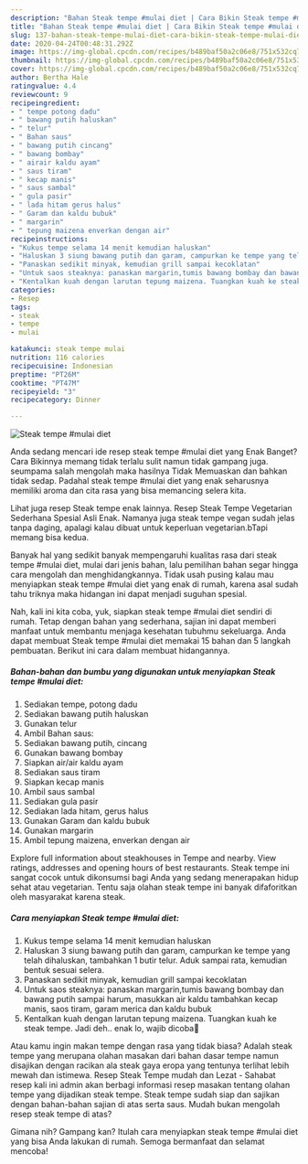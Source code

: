 ```yaml
---
description: "Bahan Steak tempe #mulai diet | Cara Bikin Steak tempe #mulai diet Yang Sempurna"
title: "Bahan Steak tempe #mulai diet | Cara Bikin Steak tempe #mulai diet Yang Sempurna"
slug: 137-bahan-steak-tempe-mulai-diet-cara-bikin-steak-tempe-mulai-diet-yang-sempurna
date: 2020-04-24T00:48:31.292Z
image: https://img-global.cpcdn.com/recipes/b489baf50a2c06e8/751x532cq70/steak-tempe-mulai-diet-foto-resep-utama.jpg
thumbnail: https://img-global.cpcdn.com/recipes/b489baf50a2c06e8/751x532cq70/steak-tempe-mulai-diet-foto-resep-utama.jpg
cover: https://img-global.cpcdn.com/recipes/b489baf50a2c06e8/751x532cq70/steak-tempe-mulai-diet-foto-resep-utama.jpg
author: Bertha Hale
ratingvalue: 4.4
reviewcount: 9
recipeingredient:
- " tempe potong dadu"
- " bawang putih haluskan"
- " telur"
- " Bahan saus"
- " bawang putih cincang"
- " bawang bombay"
- " airair kaldu ayam"
- " saus tiram"
- " kecap manis"
- " saus sambal"
- " gula pasir"
- " lada hitam gerus halus"
- " Garam dan kaldu bubuk"
- " margarin"
- " tepung maizena enverkan dengan air"
recipeinstructions:
- "Kukus tempe selama 14 menit kemudian haluskan"
- "Haluskan 3 siung bawang putih dan garam, campurkan ke tempe yang telah dihaluskan, tambahkan 1 butir telur. Aduk sampai rata, kemudian bentuk sesuai selera."
- "Panaskan sedikit minyak, kemudian grill sampai kecoklatan"
- "Untuk saos steaknya: panaskan margarin,tumis bawang bombay dan bawang putih sampai harum, masukkan air kaldu tambahkan kecap manis, saos tiram, garam merica dan kaldu bubuk"
- "Kentalkan kuah dengan larutan tepung maizena. Tuangkan kuah ke steak tempe. Jadi deh.. enak lo, wajib dicoba🤤"
categories:
- Resep
tags:
- steak
- tempe
- mulai

katakunci: steak tempe mulai 
nutrition: 116 calories
recipecuisine: Indonesian
preptime: "PT26M"
cooktime: "PT47M"
recipeyield: "3"
recipecategory: Dinner

---
```



![Steak tempe #mulai diet](https://img-global.cpcdn.com/recipes/b489baf50a2c06e8/751x532cq70/steak-tempe-mulai-diet-foto-resep-utama.jpg)

Anda sedang mencari ide resep steak tempe #mulai diet yang Enak Banget? Cara Bikinnya memang tidak terlalu sulit namun tidak gampang juga. seumpama salah mengolah maka hasilnya Tidak Memuaskan dan bahkan tidak sedap. Padahal steak tempe #mulai diet yang enak seharusnya memiliki aroma dan cita rasa yang bisa memancing selera kita.

Lihat juga resep Steak tempe enak lainnya. Resep Steak Tempe Vegetarian Sederhana Spesial Asli Enak. Namanya juga steak tempe vegan sudah jelas tanpa daging, apalagi kalau dibuat untuk keperluan vegetarian.bTapi memang bisa kedua.

Banyak hal yang sedikit banyak mempengaruhi kualitas rasa dari steak tempe #mulai diet, mulai dari jenis bahan, lalu pemilihan bahan segar hingga cara mengolah dan menghidangkannya. Tidak usah pusing kalau mau menyiapkan steak tempe #mulai diet yang enak di rumah, karena asal sudah tahu triknya maka hidangan ini dapat menjadi suguhan spesial.


Nah, kali ini kita coba, yuk, siapkan steak tempe #mulai diet sendiri di rumah. Tetap dengan bahan yang sederhana, sajian ini dapat memberi manfaat untuk membantu menjaga kesehatan tubuhmu sekeluarga. Anda dapat membuat Steak tempe #mulai diet memakai 15 bahan dan 5 langkah pembuatan. Berikut ini cara dalam membuat hidangannya.

<!--inarticleads1-->

##### Bahan-bahan dan bumbu yang digunakan untuk menyiapkan Steak tempe #mulai diet:

1. Sediakan  tempe, potong dadu
1. Sediakan  bawang putih haluskan
1. Gunakan  telur
1. Ambil  Bahan saus:
1. Sediakan  bawang putih, cincang
1. Gunakan  bawang bombay
1. Siapkan  air/air kaldu ayam
1. Sediakan  saus tiram
1. Siapkan  kecap manis
1. Ambil  saus sambal
1. Sediakan  gula pasir
1. Sediakan  lada hitam, gerus halus
1. Gunakan  Garam dan kaldu bubuk
1. Gunakan  margarin
1. Ambil  tepung maizena, enverkan dengan air


Explore full information about steakhouses in Tempe and nearby. View ratings, addresses and opening hours of best restaurants. Steak tempe ini sangat cocok untuk dikonsumsi bagi Anda yang sedang menerapakan hidup sehat atau vegetarian. Tentu saja olahan steak tempe ini banyak difaforitkan oleh masyarakat karena steak. 

<!--inarticleads2-->

##### Cara menyiapkan Steak tempe #mulai diet:

1. Kukus tempe selama 14 menit kemudian haluskan
1. Haluskan 3 siung bawang putih dan garam, campurkan ke tempe yang telah dihaluskan, tambahkan 1 butir telur. Aduk sampai rata, kemudian bentuk sesuai selera.
1. Panaskan sedikit minyak, kemudian grill sampai kecoklatan
1. Untuk saos steaknya: panaskan margarin,tumis bawang bombay dan bawang putih sampai harum, masukkan air kaldu tambahkan kecap manis, saos tiram, garam merica dan kaldu bubuk
1. Kentalkan kuah dengan larutan tepung maizena. Tuangkan kuah ke steak tempe. Jadi deh.. enak lo, wajib dicoba🤤


Atau kamu ingin makan tempe dengan rasa yang tidak biasa? Adalah steak tempe yang merupana olahan masakan dari bahan dasar tempe namun disajikan dengan racikan ala steak gaya eropa yang tentunya terlihat lebih mewah dan istimewa. Resep Steak Tempe mudah dan Lezat - Sahabat resep kali ini admin akan berbagi informasi resep masakan tentang olahan tempe yang dijadikan steak tempe. Steak tempe sudah siap dan sajikan dengan bahan-bahan sajian di atas serta saus. Mudah bukan mengolah resep steak tempe di atas? 

Gimana nih? Gampang kan? Itulah cara menyiapkan steak tempe #mulai diet yang bisa Anda lakukan di rumah. Semoga bermanfaat dan selamat mencoba!
